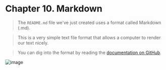 # Chapter 10. Markdown

> The `README.md` file we've just created uses a format called Markdown (.md).

> This is a very simple text file format that allows a computer to render our text nicely.

> You can dig into the format by reading the [documentation on GitHub](https://docs.github.com/en/get-started/writing-on-github/getting-started-with-writing-and-formatting-on-github/about-writing-and-formatting-on-github).


![image](https://github.com/user-attachments/assets/0eeb3659-032f-4ac4-9f38-c9041d4cae35)
